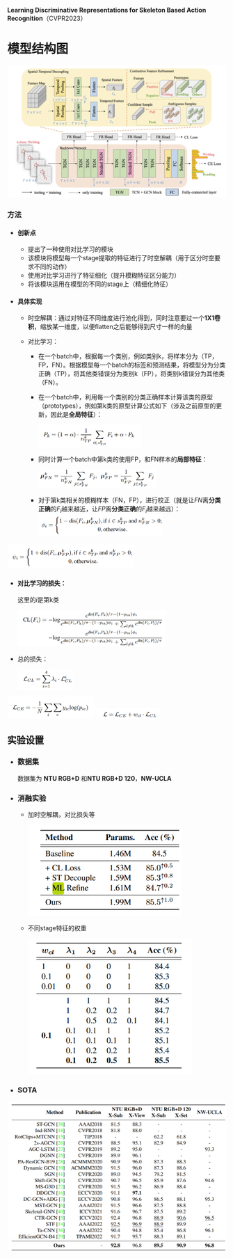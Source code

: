 **Learning Discriminative Representations for Skeleton Based Action Recognition**（CVPR2023）

# 模型结构图

![\<img alt="" data-attachment-key="WLFHTVGU" width="1026" height="622" src="attachments/WLFHTVGU.png" ztype="zimage">](attachments/WLFHTVGU.png)

### 方法

- #### 创新点

  - 提出了一种使用对比学习的模块
  - 该模块将模型每一个stage提取的特征进行了时空解耦（用于区分时空要求不同的动作）
  - 使用对比学习进行了特征细化（提升模糊特征区分能力）
  - 将该模块运用在模型的不同的stage上（精细化特征）

- #### 具体实现

  - 时空解耦：通过对特征不同维度进行池化得到，同时注意要过一个**1X1卷积**，缩放某一维度，以便flatten之后能够得到尺寸一样的向量

  - 对比学习：

    - 在一个batch中，根据每一个类别，例如类别k，将样本分为（TP，FP，FN）。根据模型每一个batch的标签和预测结果，将模型分为分类正确（TP），将其他类错误分为类别k（FP），将类别k错误分为其他类（FN）。

    - 在一个batch中，利用每一个类别的分类正确样本计算该类的原型（prototypes），例如第k类的原型计算公式如下（涉及之前原型的更新，因此是**全局特征**）：

      <img src="attachments/image-20231108201512964.png" alt="image-20231108201512964" style="zoom:50%;" />

    - 同时计算一个batch中第k类的使用FP，和FN样本的**局部特征**：

      <img src="attachments/image-20231108201834382.png" alt="image-20231108201834382" style="zoom:50%;" />

    - 对于第k类相关的模糊样本（FN，FP），进行校正（就是让$FN$离**分类正确**的$F_i$越来越近，让$FP$离**分类正确**的$F_i$越来越远）：
      <img src="attachments/image-20231108202000994.png" alt="image-20231108202000994" style="zoom:50%;" />



<img src="attachments/image-20231108202008705.png" alt="image-20231108202008705" style="zoom:50%;" />

- #### 对比学习的损失：

  这里的$i$是第k类

  <img src="attachments/image-20231108202218057.png" alt="image-20231108202218057" style="zoom:50%;" />

- 总的损失：

  <img src="attachments/image-20231108203141462.png" alt="image-20231108203141462" style="zoom:50%;" />

<img src="attachments/image-20231108203155642.png" alt="image-20231108203155642" style="zoom:50%;" />

<img src="attachments/image-20231108203202218.png" alt="image-20231108203202218" style="zoom:50%;" />

## 实验设置

- ### 数据集

  数据集为 **NTU RGB+D** 和**NTU RGB+D 120**，**NW-UCLA**

- ### 消融实验

  - 加时空解耦，对比损失等

    <img src="attachments/image-20231108203445836.png" alt="image-20231108203445836" style="zoom:80%;" />

  - 不同stage特征的权重

    <img src="attachments/image-20231108203601226.png" alt="image-20231108203601226" style="zoom:80%;" />



- ### SOTA

<img src="attachments/image-20231108203717713.png" alt="image-20231108203717713" style="zoom:80%;" />

